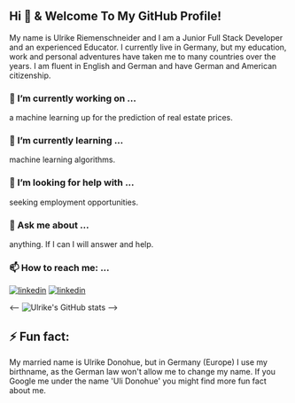 ## Hi 👋 & Welcome To My GitHub Profile!

My name is Ulrike Riemenschneider and I am a Junior Full Stack Developer and an experienced Educator. I currently live in Germany, but my education, work and personal adventures have taken me to many countries over the years. I am fluent in English and German and have German and American citizenship. 

### 🔭 I’m currently working on ...
a machine learning up for the prediction of real estate prices.

### 🌱 I’m currently learning ... 
machine learning algorithms.

### 🤔 I’m looking for help with ...
seeking employment opportunities.

### 💬 Ask me about ...
anything. If I can I will answer and help.

### 📫 How to reach me: ...

[<img src='https://img.shields.io/badge/LinkedIn-0077B5?style=for-the-badge&logo=linkedin&logoColor=white' alt='linkedin'>](https://www.linkedin.com/in/ulrike-r-8b538385/)
[<img src='https://img.shields.io/badge/Unsplash-000000?style=for-the-badge&logo=unsplash&logoColor=white' alt='linkedin'>](https://unsplash.com/@urdonohue)

<-- ![Ulrike's GitHub stats](https://github-readme-stats.vercel.app/api?username=URiem&show_icons=true&theme=transparent&hide=contribs,prs) -->
  
## ⚡ Fun fact: 
My married name is Ulrike Donohue, but in Germany (Europe) I use my birthname, as the German law won't allow me to change my name. If you Google me under the name 'Uli Donohue' you might find more fun fact about me.

